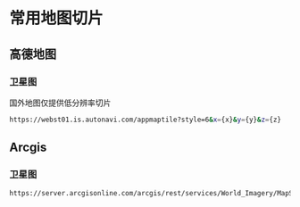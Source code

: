 <!-- markdownlint-disable MD024 -->

# 常用地图切片

## 高德地图

### 卫星图

国外地图仅提供低分辨率切片

```bash
https://webst01.is.autonavi.com/appmaptile?style=6&x={x}&y={y}&z={z}
```

## Arcgis

### 卫星图

```bash
https://server.arcgisonline.com/arcgis/rest/services/World_Imagery/MapServer/tile/{z}/{y}/{x}.png
```
